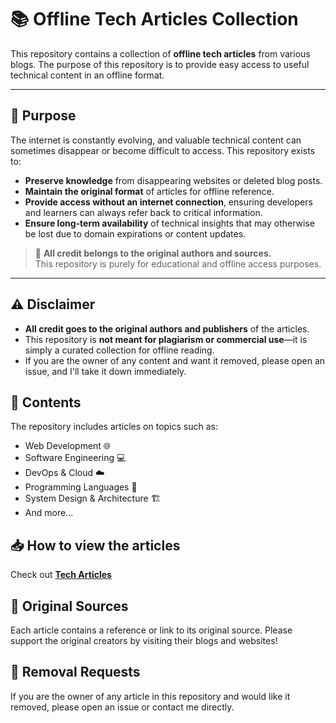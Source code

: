 # 📚 Offline Tech Articles Collection  

This repository contains a collection of **offline tech articles** from various blogs. The purpose of this repository is to provide easy access to useful technical content in an offline format. 

---

## 🎯 Purpose  
The internet is constantly evolving, and valuable technical content can sometimes disappear or become difficult to access. This repository exists to:  

- **Preserve knowledge** from disappearing websites or deleted blog posts.  
- **Maintain the original format** of articles for offline reference.  
- **Provide access without an internet connection**, ensuring developers and learners can always refer back to critical information.  
- **Ensure long-term availability** of technical insights that may otherwise be lost due to domain expirations or content updates.  

> 🚀 **All credit belongs to the original authors and sources.**  
> This repository is purely for educational and offline access purposes.  

---

## ⚠️ Disclaimer  
- **All credit goes to the original authors and publishers** of the articles.  
- This repository is **not meant for plagiarism or commercial use**—it is simply a curated collection for offline reading.  
- If you are the owner of any content and want it removed, please open an issue, and I'll take it down immediately.  

## 📂 Contents  
The repository includes articles on topics such as:  
- Web Development 🌐  
- Software Engineering 💻  
- DevOps & Cloud ☁️  
- Programming Languages 📝  
- System Design & Architecture 🏗️  
- And more...

## 📥 How to view the articles 
Check out **[Tech Articles](https://richardmr36.github.io/tech-articles)**

## 🔗 Original Sources  
Each article contains a reference or link to its original source. Please support the original creators by visiting their blogs and websites!  

## 🛑 Removal Requests
If you are the owner of any article in this repository and would like it removed, please open an issue or contact me directly.
